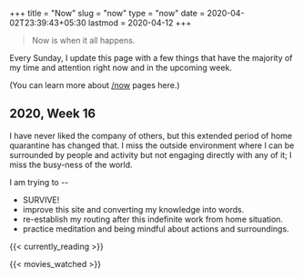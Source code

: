 +++
title = "Now"
slug = "now"
type = "now"
date = 2020-04-02T23:39:43+05:30
lastmod = 2020-04-12
+++

> Now is when it all happens. 

Every Sunday, I update this page with a few things that have the majority of my time and attention right now and in the upcoming week.

(You can learn more about [/now](http://nownownow.com/about) pages here.)

## 2020, Week 16
I have never liked the company of others, but this extended period of home quarantine has changed that. I miss the outside environment where I can be surrounded by people and activity but not engaging directly with any of it; I miss the busy-ness of the world.

I am trying to --
- SURVIVE!
- improve this site and converting my knowledge into words.
- re-establish my routing after this indefinite work from home situation.
- practice meditation and being mindful about actions and surroundings.

{{< currently_reading >}}

{{< movies_watched >}}

[comment]: # (## 2020, Previously
**Week 1**:)